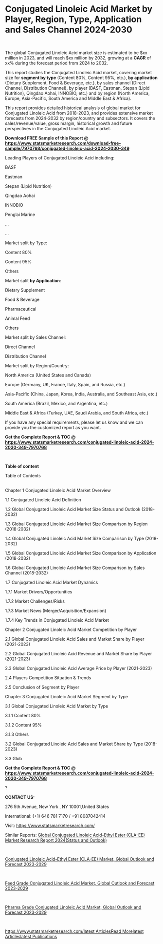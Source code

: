 <h1>Conjugated Linoleic Acid Market by Player, Region, Type, Application and Sales Channel 2024-2030</h1><br/><p>The global Conjugated Linoleic Acid market size is estimated to be $xx million in 2023, and will reach $xx million by 2032, growing at a <strong>CAGR</strong> of xx% during the forecast period from 2024 to 2032.</p>
 
 
 
 <p>This report studies the Conjugated Linoleic Acid market, covering market size for <strong>segment by type</strong> (Content 80%, Content 95%, etc.), <strong>by application</strong> (Dietary Supplement, Food & Beverage, etc.), by sales channel (Direct Channel, Distribution Channel), by player (BASF, Eastman, Stepan (Lipid Nutrition), Qingdao Aohai, INNOBIO, etc.) and by region (North America, Europe, Asia-Pacific, South America and Middle East & Africa).</p>
 
 
 
 <p>This report provides detailed historical analysis of global market for Conjugated Linoleic Acid from 2018-2023, and provides extensive market forecasts from 2024-2032 by region/country and subsectors. It covers the sales/revenue/value, gross margin, historical growth and future perspectives in the Conjugated Linoleic Acid market.</p>
 
 
 
 <p><strong>Download FREE Sample of this Report @ <a href="https://www.statsmarketresearch.com/download-free-sample/7970768/conjugated-linoleic-acid-2024-2030-349">https://www.statsmarketresearch.com/download-free-sample/7970768/conjugated-linoleic-acid-2024-2030-349</a></strong></p>
 
 
 
 <p>Leading Players of Conjugated Linoleic Acid including:</p>
 
 
 
 <p>BASF</p>
 
 
 
 <p>Eastman</p>
 
 
 
 <p>Stepan (Lipid Nutrition)</p>
 
 
 
 <p>Qingdao Aohai</p>
 
 
 
 <p>INNOBIO</p>
 
 
 
 <p>Penglai Marine</p>
 
 
 
 <p>...</p>
 
 
 
 <p>...</p>
 
 
 
 <p>Market split by Type:</p>
 
 
 
 <p>Content 80%</p>
 
 
 
 <p>Content 95%</p>
 
 
 
 <p>Others</p>
 
 
 
 <p>Market split <strong>by Application</strong>:</p>
 
 
 
 <p>Dietary Supplement</p>
 
 
 
 <p>Food & Beverage</p>
 
 
 
 <p>Pharmaceutical</p>
 
 
 
 <p>Animal Feed</p>
 
 
 
 <p>Others</p>
 
 
 
 <p>Market split by Sales Channel:</p>
 
 
 
 <p>Direct Channel</p>
 
 
 
 <p>Distribution Channel</p>
 
 
 
 <p>Market split by Region/Country:</p>
 
 
 
 <p>North America (United States and Canada)</p>
 
 
 
 <p>Europe (Germany, UK, France, Italy, Spain, and Russia, etc.)</p>
 
 
 
 <p>Asia-Pacific (China, Japan, Korea, India, Australia, and Southeast Asia, etc.)</p>
 
 
 
 <p>South America (Brazil, Mexico, and Argentina, etc.)</p>
 
 
 
 <p>Middle East & Africa (Turkey, UAE, Saudi Arabia, and South Africa, etc.)</p>
 
 
 
 <p>If you have any special requirements, please let us know and we can provide you the customized report as you want.</p>
 
 
 
 <div><b>Get the Complete Report & TOC @ <a href="https://www.statsmarketresearch.com/conjugated-linoleic-acid-2024-2030-349-7970768">https://www.statsmarketresearch.com/conjugated-linoleic-acid-2024-2030-349-7970768</a></b></div>
 
 
 
 <p><br />
 
 <b>Table of content</b></p>
 
 
 
 <p>Table of Contents<br />
 
 <br />
 
 Chapter 1 Conjugated Linoleic Acid Market Overview<br />
 
 1.1 Conjugated Linoleic Acid Definition<br />
 
 1.2 Global Conjugated Linoleic Acid Market Size Status and Outlook (2018-2032)<br />
 
 1.3 Global Conjugated Linoleic Acid Market Size Comparison by Region (2018-2032)<br />
 
 1.4 Global Conjugated Linoleic Acid Market Size Comparison by Type (2018-2032)<br />
 
 1.5 Global Conjugated Linoleic Acid Market Size Comparison by Application (2018-2032)<br />
 
 1.6 Global Conjugated Linoleic Acid Market Size Comparison by Sales Channel (2018-2032)<br />
 
 1.7 Conjugated Linoleic Acid Market Dynamics<br />
 
 1.7.1 Market Drivers/Opportunities<br />
 
 1.7.2 Market Challenges/Risks<br />
 
 1.7.3 Market News (Merger/Acquisition/Expansion)<br />
 
 1.7.4 Key Trends in Conjugated Linoleic Acid Market<br />
 
 Chapter 2 Conjugated Linoleic Acid Market Competition by Player<br />
 
 2.1 Global Conjugated Linoleic Acid Sales and Market Share by Player (2021-2023)<br />
 
 2.2 Global Conjugated Linoleic Acid Revenue and Market Share by Player (2021-2023)<br />
 
 2.3 Global Conjugated Linoleic Acid Average Price by Player (2021-2023)<br />
 
 2.4 Players Competition Situation & Trends<br />
 
 2.5 Conclusion of Segment by Player<br />
 
 Chapter 3 Conjugated Linoleic Acid Market Segment by Type<br />
 
 3.1 Global Conjugated Linoleic Acid Market by Type<br />
 
 3.1.1 Content 80%<br />
 
 3.1.2 Content 95%<br />
 
 3.1.3 Others<br />
 
 3.2 Global Conjugated Linoleic Acid Sales and Market Share by Type (2018-2023)<br />
 
 3.3 Glob</p>
 
 
 
 <div><b>Get the Complete Report & TOC @ <a href="https://www.statsmarketresearch.com/conjugated-linoleic-acid-2024-2030-349-7970768">https://www.statsmarketresearch.com/conjugated-linoleic-acid-2024-2030-349-7970768</a></b></div>
 
 
 
 <p>? </p>
 
 
 
 <p><b>CONTACT US:</b><br />
 
 276 5th Avenue, New York , NY 10001,United States<br />
 
 International: (+1) 646 781 7170 / +91 8087042414<br />
 
 Visit: <a href="https://www.statsmarketresearch.com/">https://www.statsmarketresearch.com/</a><br />
 
 Similar Reports: <a href="https://www.statsmarketresearch.com/conjugated-linoleic-acid-2024-2030-349-7970768">Global Conjugated Linoleic Acid-Ethyl Ester (CLA-EE) Market Research Report 2024(Status and Outlook)</a><br />
 
 <br />
 
 <a href="https://www.statsmarketresearch.com/conjugated-linoleic-acid-2024-2030-349-7970768">Conjugated Linoleic Acid-Ethyl Ester (CLA-EE) Market, Global Outlook and Forecast 2023-2029</a><br />
 
 <br />
 
 <a href="https://www.statsmarketresearch.com/conjugated-linoleic-acid-2024-2030-349-7970768">Feed Grade Conjugated Linoleic Acid Market, Global Outlook and Forecast 2023-2029</a><br />
 
 <br />
 
 <a href="https://www.statsmarketresearch.com/conjugated-linoleic-acid-2024-2030-349-7970768">Pharma Grade Conjugated Linoleic Acid Market, Global Outlook and Forecast 2023-2029</a><br />
 
 <br />
 
 <a href="https://gyeongbokgung.com">https://www.statsmarketresearch.com/</a><a href="https://hallyeomaritime.com">latest Articles</a><a href="https://jingwansa.com">Read More</a><a href="https://nguoiviet.jp/">latest Articles</a><a href="https://www.intelmarketresearch.com/">latest Publications</a></p>